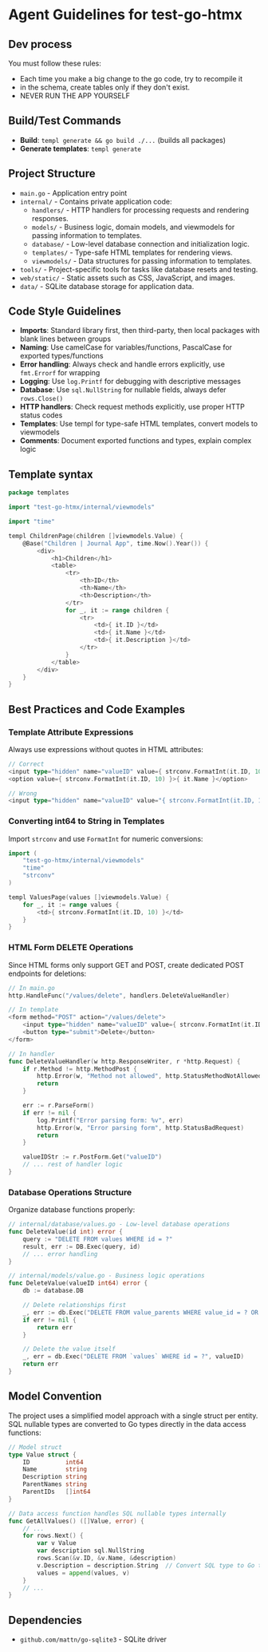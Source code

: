 # Agent Guidelines for test-go-htmx

## Dev process

You must follow these rules:
- Each time you make a big change to the go code, try to recompile it
- in the schema, create tables only if they don't exist.
- NEVER RUN THE APP YOURSELF

## Build/Test Commands
- **Build**: `templ generate && go build ./...` (builds all packages)
- **Generate templates**: `templ generate`

## Project Structure
- `main.go` - Application entry point
- `internal/` - Contains private application code:
  - `handlers/` - HTTP handlers for processing requests and rendering responses.
  - `models/` - Business logic, domain models, and viewmodels for passing information to templates.
  - `database/` - Low-level database connection and initialization logic.
  - `templates/` - Type-safe HTML templates for rendering views.
  - `viewmodels/` - Data structures for passing information to templates.
- `tools/` - Project-specific tools for tasks like database resets and testing.
- `web/static/` - Static assets such as CSS, JavaScript, and images.
- `data/` - SQLite database storage for application data.

## Code Style Guidelines
- **Imports**: Standard library first, then third-party, then local packages with blank lines between groups
- **Naming**: Use camelCase for variables/functions, PascalCase for exported types/functions
- **Error handling**: Always check and handle errors explicitly, use `fmt.Errorf` for wrapping
- **Logging**: Use `log.Printf` for debugging with descriptive messages
- **Database**: Use `sql.NullString` for nullable fields, always defer `rows.Close()`
- **HTTP handlers**: Check request methods explicitly, use proper HTTP status codes
- **Templates**: Use templ for type-safe HTML templates, convert models to viewmodels
- **Comments**: Document exported functions and types, explain complex logic

## Template syntax

```go
package templates

import "test-go-htmx/internal/viewmodels"

import "time"

templ ChildrenPage(children []viewmodels.Value) {
	@Base("Children | Journal App", time.Now().Year()) {
		<div>
			<h1>Children</h1>
			<table>
				<tr>
					<th>ID</th>
					<th>Name</th>
					<th>Description</th>
				</tr>
				for _, it := range children {
					<tr>
						<td>{ it.ID }</td>
						<td>{ it.Name }</td>
						<td>{ it.Description }</td>
					</tr>
				}
			</table>
		</div>
	}
}
```

## Best Practices and Code Examples

### Template Attribute Expressions
Always use expressions without quotes in HTML attributes:

```go
// Correct
<input type="hidden" name="valueID" value={ strconv.FormatInt(it.ID, 10) }/>
<option value={ strconv.FormatInt(it.ID, 10) }>{ it.Name }</option>

// Wrong
<input type="hidden" name="valueID" value="{ strconv.FormatInt(it.ID, 10) }"/>
```

### Converting int64 to String in Templates
Import `strconv` and use `FormatInt` for numeric conversions:

```go
import (
    "test-go-htmx/internal/viewmodels"
    "time"
    "strconv"
)

templ ValuesPage(values []viewmodels.Value) {
    for _, it := range values {
        <td>{ strconv.FormatInt(it.ID, 10) }</td>
    }
}
```

### HTML Form DELETE Operations
Since HTML forms only support GET and POST, create dedicated POST endpoints for deletions:

```go
// In main.go
http.HandleFunc("/values/delete", handlers.DeleteValueHandler)

// In template
<form method="POST" action="/values/delete">
    <input type="hidden" name="valueID" value={ strconv.FormatInt(it.ID, 10) }/>
    <button type="submit">Delete</button>
</form>

// In handler
func DeleteValueHandler(w http.ResponseWriter, r *http.Request) {
    if r.Method != http.MethodPost {
        http.Error(w, "Method not allowed", http.StatusMethodNotAllowed)
        return
    }

    err := r.ParseForm()
    if err != nil {
        log.Printf("Error parsing form: %v", err)
        http.Error(w, "Error parsing form", http.StatusBadRequest)
        return
    }

    valueIDStr := r.PostForm.Get("valueID")
    // ... rest of handler logic
}
```

### Database Operations Structure
Organize database functions properly:

```go
// internal/database/values.go - Low-level database operations
func DeleteValue(id int) error {
    query := "DELETE FROM values WHERE id = ?"
    result, err := DB.Exec(query, id)
    // ... error handling
}

// internal/models/value.go - Business logic operations
func DeleteValue(valueID int64) error {
    db := database.DB

    // Delete relationships first
    _, err := db.Exec("DELETE FROM value_parents WHERE value_id = ? OR parent_value_id = ?", valueID, valueID)
    if err != nil {
        return err
    }

    // Delete the value itself
    _, err = db.Exec("DELETE FROM `values` WHERE id = ?", valueID)
    return err
}
```


## Model Convention

The project uses a simplified model approach with a single struct per entity. SQL nullable types are converted to Go types directly in the data access functions:

```go
// Model struct
type Value struct {
    ID          int64
    Name        string
    Description string
    ParentNames string
    ParentIDs   []int64
}

// Data access function handles SQL nullable types internally
func GetAllValues() ([]Value, error) {
    // ...
    for rows.Next() {
        var v Value
        var description sql.NullString
        rows.Scan(&v.ID, &v.Name, &description)
        v.Description = description.String  // Convert SQL type to Go type
        values = append(values, v)
    }
    // ...
}
```


## Dependencies
- `github.com/mattn/go-sqlite3` - SQLite driver
